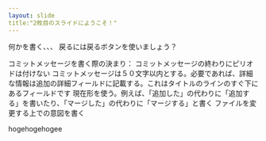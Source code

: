 ```yaml
---
layout: slide
title:"2枚目のスライドにようこそ！"
---
```

何かを書く、、、
戻るには戻るボタンを使いましょう？

コミットメッセージを書く際の決まり：
コミットメッセージの終わりにピリオドは付けない
コミットメッセージは５０文字以内とする。必要であれば、詳細な情報は追加の詳細フィールドに記載する。これはタイトルのラインのすぐ下にあるフィールドです
現在形を使う。例えば、「追加した」の代わりに「追加する」を書いたり、「マージした」の代わりに「マージする」と書く
ファイルを変更する上での意図を書く

hogehogehogee
